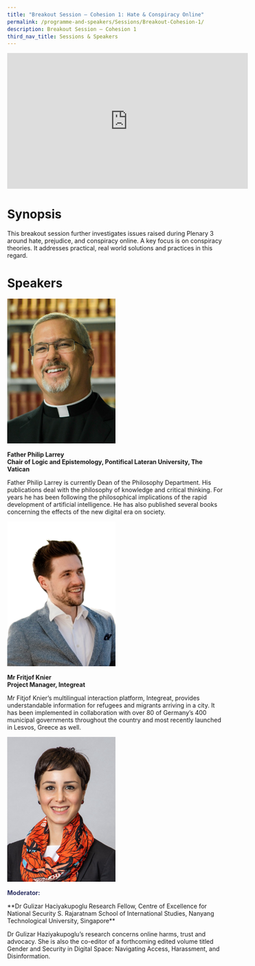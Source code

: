 ```yaml
---
title: "Breakout Session – Cohesion 1: Hate & Conspiracy Online"
permalink: /programme-and-speakers/Sessions/Breakout-Cohesion-1/
description: Breakout Session – Cohesion 1
third_nav_title: Sessions & Speakers
---
```



<div class="bp-youtube">

<iframe width="560" height="315" src="https://www.youtube.com/embed/5NRnFbDCjNs" title="YouTube video player" frameborder="0" allow="accelerometer; autoplay; clipboard-write; encrypted-media; gyroscope; picture-in-picture" allowfullscreen></iframe>

</div>

# Synopsis
This breakout session further investigates issues raised during Plenary 3 around hate, prejudice, and conspiracy online. A key focus is on conspiracy theories. It addresses practical, real world solutions and practices in this regard.
# Speakers
<img src="/images/Phillip%20Larrey.jpg"
     style="width:50%" />

**Father Philip Larrey  
Chair of Logic and Epistemology, Pontifical Lateran University, The Vatican**

Father Philip Larrey is currently Dean of the Philosophy Department. His publications deal with the philosophy of knowledge and critical thinking. For years he has been following the philosophical implications of the rapid development of artificial intelligence. He has also published several books concerning the effects of the new digital era on society. 

<img src="/images/Fritjof%20Knier.png"
     style="width:50%" />

**Mr Fritjof Knier  
Project Manager, Integreat**

Mr Fitjof Knier’s multilingual interaction platform, Integreat, provides understandable information for refugees and migrants arriving in a city. It has been implemented in collaboration with over 80 of Germany’s 400 municipal governments throughout the country and most recently launched in Lesvos, Greece as well. 

<img src="/images/Gulizar%20Haciyakupoglu.jpg"
     style="width:50%" />

<p style="color:#2B3062"><b>Moderator:</b></p>**Dr Gulizar Haciyakupoglu  
Research Fellow, Centre of Excellence for National Security  
S. Rajaratnam School of International Studies, Nanyang Technological University, Singapore**

Dr Gulizar Haziyakupoglu’s research concerns online harms, trust and advocacy. She is also the co-editor of a forthcoming edited volume titled Gender and Security in Digital Space: Navigating Access, Harassment, and Disinformation.